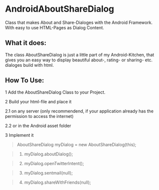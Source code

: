 AndroidAboutShareDialog
=======================

Class that makes About and Share-Dialoges with the Android Framework. With easy to use HTML-Pages as Dialog Content.

What it does:
----
The class AboutShareDialog is just a little part of my Android-Kitchen, that gives you an easy way to display beautiful about-, rating- or sharing- etc. dialoges build with html.


How To Use:
----
1 Add the AboutShareDialog Class to your Project.

2  Build your html-file and place it 

2.1  on any server (only recommendend, if your application already has the permission to access the internet)

2.2 or in the Android asset folder

3 Implement it


> AboutShareDialog myDialog = new AboutShareDialog(this);

> 1. myDialog.aboutDialog();

> 2. myDialog.openTwitterIntent();

> 3. myDialog.sentmail(null);

> 4. myDialog.shareWithFriends(null);
